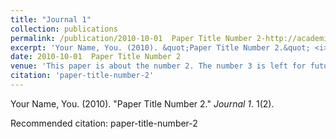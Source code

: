 ```yaml
---
title: "Journal 1"
collection: publications
permalink: /publication/2010-10-01  Paper Title Number 2-http://academicpages.github.io/files/paper2.pdf
excerpt: 'Your Name, You. (2010). &quot;Paper Title Number 2.&quot; <i>Journal 1</i>. 1(2).'
date: 2010-10-01  Paper Title Number 2
venue: 'This paper is about the number 2. The number 3 is left for future work.'
citation: 'paper-title-number-2'
---
```

Your Name, You. (2010). &quot;Paper Title Number 2.&quot; <i>Journal 1</i>. 1(2).

Recommended citation: paper-title-number-2